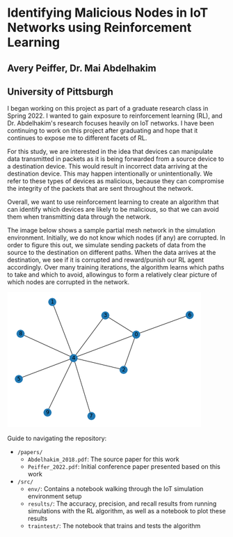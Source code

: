
# Identifying Malicious Nodes in IoT Networks using Reinforcement Learning

## Avery Peiffer, Dr. Mai Abdelhakim
## University of Pittsburgh

I began working on this project as part of a graduate research class in Spring 2022. I wanted to gain exposure to reinforcement learning (RL), and Dr. Abdelhakim's research focuses heavily on IoT networks. I have been continuing to work on this project after graduating and hope that it continues to expose me to different facets of RL.

For this study, we are interested in the idea that devices can manipulate data transmitted in packets as it is being forwarded from a source device to a destination device. This would result in incorrect data arriving at the destination device. This may happen intentionally or unintentionally. We refer to these types of devices as malicious, because they can compromise the integrity of the packets that are sent throughout the network. 

Overall, we want to use reinforcement learning to create an algorithm that can identify which devices are likely to be malicious, so that we can avoid them when transmitting data through the network. 

The image below shows a sample partial mesh network in the simulation environment. Initially, we do not know which nodes (if any) are corrupted. In order to figure this out, we simulate sending packets of data from the source to the destination on different paths. When the data arrives at the destination, we see if it is corrupted and reward/punish our RL agent accordingly. Over many training iterations, the algorithm learns which paths to take and which to avoid, allowingus to form a relatively clear picture of which nodes are corrupted in the network.

![Network Image](/src/env/network_example.PNG)

Guide to navigating the repository:

 - `/papers/`
	 - `Abdelhakim_2018.pdf`: The source paper for this work
	 - `Peiffer_2022.pdf`: Initial conference paper presented based on this work
 - `/src/`
	 - `env/`: Contains a notebook walking through the IoT simulation environment setup
	 - `results/`: The accuracy, precision, and recall results from running simulations with the RL algorithm, as well as a notebook to plot these results
	 - `traintest/`: The notebook that trains and tests the algorithm
